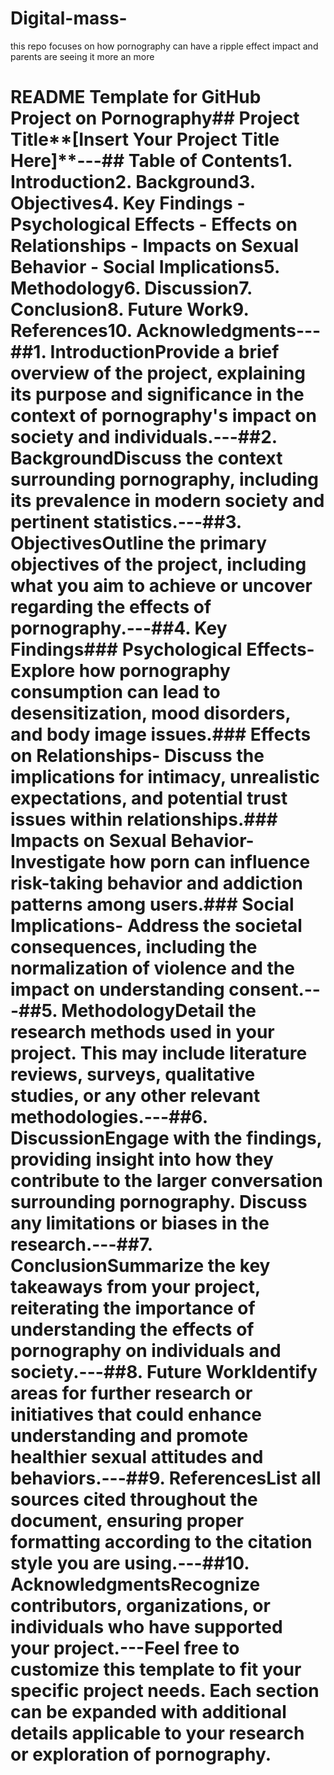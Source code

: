 # Digital-mass-
this repo focuses on how pornography can have a ripple effect impact and parents are seeing it more an more 


# README Template for GitHub Project on Pornography## Project Title**[Insert Your Project Title Here]**---## Table of Contents1. **Introduction**2. **Background**3. **Objectives**4. **Key Findings** - Psychological Effects - Effects on Relationships - Impacts on Sexual Behavior - Social Implications5. **Methodology**6. **Discussion**7. **Conclusion**8. **Future Work**9. **References**10. **Acknowledgments**---##1. IntroductionProvide a brief overview of the project, explaining its purpose and significance in the context of pornography's impact on society and individuals.---##2. BackgroundDiscuss the context surrounding pornography, including its prevalence in modern society and pertinent statistics.---##3. ObjectivesOutline the primary objectives of the project, including what you aim to achieve or uncover regarding the effects of pornography.---##4. Key Findings### Psychological Effects- Explore how pornography consumption can lead to desensitization, mood disorders, and body image issues.### Effects on Relationships- Discuss the implications for intimacy, unrealistic expectations, and potential trust issues within relationships.### Impacts on Sexual Behavior- Investigate how porn can influence risk-taking behavior and addiction patterns among users.### Social Implications- Address the societal consequences, including the normalization of violence and the impact on understanding consent.---##5. MethodologyDetail the research methods used in your project. This may include literature reviews, surveys, qualitative studies, or any other relevant methodologies.---##6. DiscussionEngage with the findings, providing insight into how they contribute to the larger conversation surrounding pornography. Discuss any limitations or biases in the research.---##7. ConclusionSummarize the key takeaways from your project, reiterating the importance of understanding the effects of pornography on individuals and society.---##8. Future WorkIdentify areas for further research or initiatives that could enhance understanding and promote healthier sexual attitudes and behaviors.---##9. ReferencesList all sources cited throughout the document, ensuring proper formatting according to the citation style you are using.---##10. AcknowledgmentsRecognize contributors, organizations, or individuals who have supported your project.---Feel free to customize this template to fit your specific project needs. Each section can be expanded with additional details applicable to your research or exploration of pornography.
